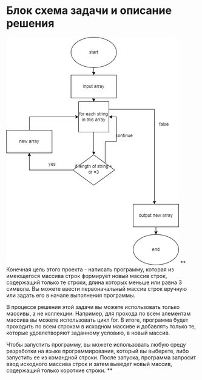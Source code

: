 # Блок схема задачи и описание решения
![Alt text](./test.png)
**
Конечная цель этого проекта - написать программу, которая из имеющегося массива строк формирует новый массив строк, содержащий только те строки, длина которых меньше или равна 3 символа. Вы можете ввести первоначальный массив строк вручную или задать его в начале выполнения программы.

В процессе решения этой задачи вы можете использовать только массивы, а не коллекции. Например, для прохода по всем элементам массива вы можете использовать цикл for. В итоге, программа будет проходить по всем строкам в исходном массиве и добавлять только те, которые удовлетворяют заданному условию, в новый массив.

Чтобы запустить программу, вы можете использовать любую среду разработки на языке программирования, который вы выберете, либо запустить ее из командной строки. После запуска, программа запросит ввод исходного массива строк и затем выведет новый массив, содержащий только короткие строки.
**
